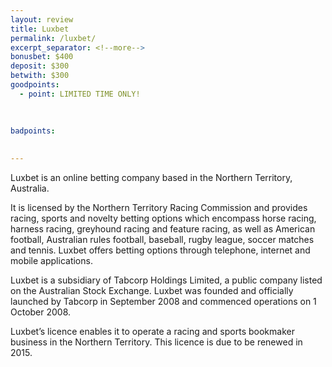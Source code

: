 ```yaml
---
layout: review
title: Luxbet
permalink: /luxbet/
excerpt_separator: <!--more-->
bonusbet: $400
deposit: $300
betwith: $300
goodpoints:
  - point: LIMITED TIME ONLY!
  
  

badpoints:
  
  
---
```


Luxbet is an online betting company based in the Northern Territory, Australia. 

It is licensed by the Northern Territory Racing Commission and provides racing, sports and novelty betting options which encompass horse racing, harness racing, greyhound racing and feature racing, as well as American football, Australian rules football, baseball, rugby league, soccer matches and tennis. Luxbet offers betting options through telephone, internet and mobile applications.

Luxbet is a subsidiary of Tabcorp Holdings Limited, a public company listed on the Australian Stock Exchange. Luxbet was founded and officially launched by Tabcorp in September 2008 and commenced operations on 1 October 2008.

Luxbet’s licence enables it to operate a racing and sports bookmaker business in the Northern Territory. This licence is due to be renewed in 2015.
